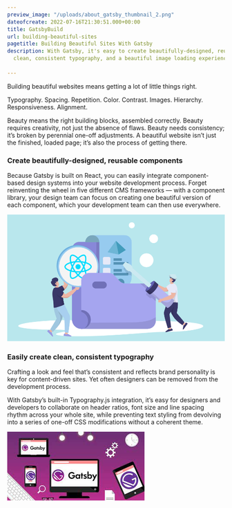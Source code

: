 ```yaml
---
preview_image: "/uploads/about_gatsby_thumbnail_2.png"
dateofcreate: 2022-07-16T21:30:51.000+00:00
title: GatsbyBuild
url: building-beautiful-sites
pagetitle: Building Beautiful Sites With Gatsby
description: With Gatsby, it's easy to create beautifully-designed, reusable components,
  clean, consistent typography, and a beautiful image loading experience.

---
```

Building beautiful websites means getting a lot of little things right.

Typography. Spacing. Repetition. Color. Contrast. Images. Hierarchy. Responsiveness. Alignment.

Beauty means the right building blocks, assembled correctly. Beauty requires creativity, not just the absence of flaws. Beauty needs consistency; it’s broken by perennial one-off adjustments. A beautiful website isn’t just the finished, loaded page; it’s also the process of getting there.

### Create beautifully-designed, reusable components

Because Gatsby is built on React, you can easily integrate component-based design systems into your website development process. Forget reinventing the wheel in five different CMS frameworks — with a component library, your design team can focus on creating one beautiful version of each component, which your development team can then use everywhere.

![](/static/uploads/about_react_thumbnail_1.png)

### Easily create clean, consistent typography

Crafting a look and feel that’s consistent and reflects brand personality is key for content-driven sites. Yet often designers can be removed from the development process.

With Gatsby’s built-in Typography.js integration, it’s easy for designers and developers to collaborate on header ratios, font size and line spacing rhythm across your whole site, while preventing text styling from devolving into a series of one-off CSS modifications without a coherent theme.

![](/static/uploads/images.jpeg)